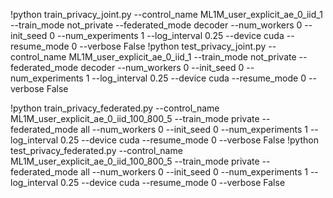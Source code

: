!python train_privacy_joint.py --control_name ML1M_user_explicit_ae_0_iid_1 --train_mode not_private --federated_mode decoder --num_workers 0 --init_seed 0 --num_experiments 1 --log_interval 0.25 --device cuda --resume_mode 0 --verbose False
!python test_privacy_joint.py --control_name ML1M_user_explicit_ae_0_iid_1 --train_mode not_private --federated_mode decoder --num_workers 0 --init_seed 0 --num_experiments 1 --log_interval 0.25 --device cuda --resume_mode 0 --verbose False

!python train_privacy_federated.py --control_name ML1M_user_explicit_ae_0_iid_100_800_5 --train_mode private --federated_mode all --num_workers 0 --init_seed 0 --num_experiments 1 --log_interval 0.25 --device cuda --resume_mode 0 --verbose False
!python test_privacy_federated.py --control_name ML1M_user_explicit_ae_0_iid_100_800_5 --train_mode private --federated_mode all --num_workers 0 --init_seed 0 --num_experiments 1 --log_interval 0.25 --device cuda --resume_mode 0 --verbose False



